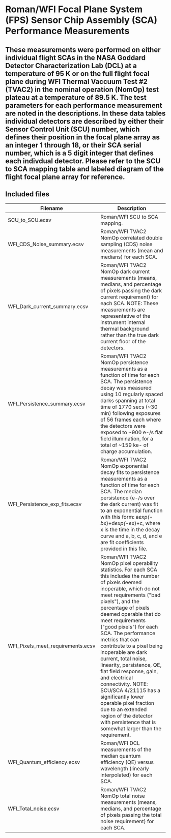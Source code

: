 # Roman/WFI Focal Plane System (FPS) Sensor Chip Assembly (SCA) Performance Measurements

## These measurements were performed on either individual flight SCAs in the NASA Goddard Detector Characterization Lab (DCL) at a temperature of 95 K or on the full flight focal plane during WFI Thermal Vaccuum Test #2 (TVAC2) in the nominal operation (NomOp) test plateau at a temperature of 89.5 K. The test parameters for each performance measurement are noted in the descriptions. In these data tables individual detectors are described by either their Sensor Control Unit (SCU) number, which defines their position in the focal plane array as an integer 1 through 18, or their SCA serial number, which is a 5 digit integer that defines each indivdual detector. Please refer to the SCU to SCA mapping table and labeled diagram of the flight focal plane array for reference.

## Included files

| Filename| Description|
|---------|------------|
| SCU_to_SCU.ecsv | Roman/WFI SCU to SCA mapping. |
| WFI_CDS_Noise_summary.ecsv | Roman/WFI TVAC2 NomOp correlated double sampling (CDS) noise measurements (mean and medians) for each SCA. |
| WFI_Dark_current_summary.ecsv | Roman/WFI TVAC2 NomOp dark current measurements (means, medians, and percentage of pixels passing the dark current requirement) for each SCA. NOTE: These measurements are representative of the instrument internal thermal background rather than the true dark current floor of the detectors. |
| WFI_Persistence_summary.ecsv | Roman/WFI TVAC2 NomOp persistence measurements as a function of time for each SCA. The persistence decay was measured using 10 regularly spaced darks spanning at total time of 1770 secs (~30 min) following exposures of 56 frames each where the detectors were exposed to ~900 e-/s flat field illumination, for a total of ~159 ke- of charge accumulation. |
| WFI_Persistence_exp_fits.ecsv | Roman/WFI TVAC2 NomOp exponential decay fits to persistence measurements as a function of time for each SCA. The median persistence (e-/s over the dark current) was fit to an exponential function with this form: a*exp(-b*x)+d*exp(-e*x)+c, where x is the time in the decay curve and a, b, c, d, and e are fit coefficients provided in this file. |
| WFI_Pixels_meet_requirements.ecsv | Roman/WFI TVAC2 NomOp pixel operability statistics. For each SCA this includes the number of pixels deemed inoperable, which do not meet requirements ("bad pixels"), and the percentage of pixels deemed operable that do meet requirements ("good pixels") for each SCA. The performance metrics that can contribute to a pixel being inoperable are dark current, total noise, linearity, persistence, QE, flat field response, gain, and electrical connectivity. NOTE: SCU/SCA 4/21115 has a significantly lower operable pixel fraction due to an extended region of the detector with persistence that is somewhat larger than the requirement. |
| WFI_Quantum_efficiency.ecsv | Roman/WFI DCL measurements of the median quantum efficiency (QE) versus wavelength (linearly interpolated) for each SCA. |
| WFI_Total_noise.ecsv | Roman/WFI TVAC2 NomOp total noise measurements (means, medians, and percentage of pixels passing the total noise requirement) for each SCA. |
